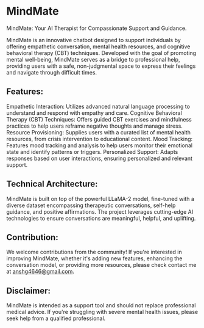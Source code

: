# MindMate
MindMate: Your AI Therapist for Compassionate Support and Guidance.

MindMate is an innovative chatbot designed to support individuals by offering empathetic conversation, mental health resources, and cognitive behavioral therapy (CBT) techniques. Developed with the goal of promoting mental well-being, MindMate serves as a bridge to professional help, providing users with a safe, non-judgmental space to express their feelings and navigate through difficult times.

## Features:

Empathetic Interaction: Utilizes advanced natural language processing to understand and respond with empathy and care.
Cognitive Behavioral Therapy (CBT) Techniques: Offers guided CBT exercises and mindfulness practices to help users reframe negative thoughts and manage stress.
Resource Provisioning: Supplies users with a curated list of mental health resources, from crisis intervention to educational content.
Mood Tracking: Features mood tracking and analysis to help users monitor their emotional state and identify patterns or triggers.
Personalized Support: Adapts responses based on user interactions, ensuring personalized and relevant support.

## Technical Architecture:

MindMate is built on top of the powerful LLaMA-2 model, fine-tuned with a diverse dataset encompassing therapeutic conversations, self-help guidance, and positive affirmations. The project leverages cutting-edge AI technologies to ensure conversations are meaningful, helpful, and uplifting.

## Contribution:

We welcome contributions from the community! If you're interested in improving MindMate, whether it's adding new features, enhancing the conversation model, or providing more resources, please check contact me at anshg4646@gmail.com.


## Disclaimer:

MindMate is intended as a support tool and should not replace professional medical advice. If you're struggling with severe mental health issues, please seek help from a qualified professional.
